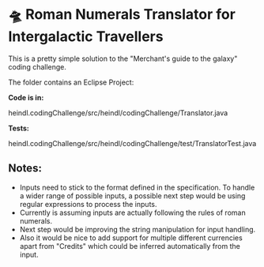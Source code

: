 🛸 Roman Numerals Translator for Intergalactic Travellers
=========================================================
This is a pretty simple solution to the "Merchant's guide to the galaxy"
coding challenge.

The folder contains an Eclipse Project:

**Code is in:**

heindl.codingChallenge/src/heindl/codingChallenge/Translator.java

**Tests:**

heindl.codingChallenge/src/heindl/codingChallenge/test/TranslatorTest.java


## Notes:
* Inputs need to stick to the format defined in the specification. To handle a
wider range of possible inputs, a possible next step would be using regular expressions
to process the inputs.
* Currently is assuming inputs are actually following the rules of roman
numerals.
* Next step would be improving the string manipulation for input handling.
* Also it would be nice to add support for multiple different currencies apart from
"Credits" which could be inferred automatically from the input.

